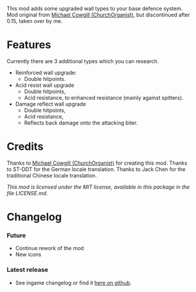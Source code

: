 This mod adds some upgraded wall types to your base defence system.
Mod original from [Michael Cowgill (ChurchOrganist)](https://mods.factorio.com/user/ChurchOrganist), but discontinued after 0.15, taken over by me.

# Features
Currently there are 3 additional types which you can research.

-  Reinforced wall upgrade:
    - Double hitpoints.
-  Acid resist wall upgrade
    - Double hitpoints,
    - Acid resistance, to enhanced resistance (mainly against spitters).
-  Damage reflect wall upgrade
    - Double hitpoints,
    - Acid resistance,
    - Reflects back damage onto the attacking biter.

# Credits
Thanks to [Michael Cowgill (ChurchOrganist)](https://mods.factorio.com/user/ChurchOrganist) for creating this mod.
Thanks to ST-DDT for the German locale translation.
Thanks to Jack Chen for the traditional Chinese locale translation.

*This mod is licensed under the MIT license, available in this package in the file LICENSE.md.*

# Changelog
### Future
+ Continue rework of the mod
+ New icons
### Latest release
+ See ingame changelog or find it [here on github](https://github.com/LovelySanta/FactorioMod-ReinforcedWalls/blob/master/changelog.txt).
